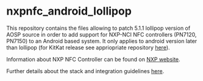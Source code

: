 # nxpnfc_android_lollipop

This repository contains the files allowing to patch 5.1.1 lollipop version of AOSP source in order to add support for NXP-NCI NFC controllers (PN7120, PN7150) to an Android based system.
It only applies to android version later than lollipop (for KitKat release see appriopriate repository [here](https://github.com/NXPNFCLinux/nxpnfc_android_kitkat)).

Information about NXP NFC Controller can be found on [NXP website](http://www.nxp.com/products/identification_and_security/nfc_and_reader_ics/nfc_controller_solutions/#overview).

Further details about the stack and integration guidelines [here](https://github.com/NXPNFCLinux/nxpnfc_android_lollipop/blob/master/AN11690%20-%20NXP-NCI%20Android%20Porting%20Guidelines.pdf).
